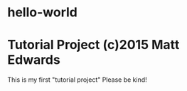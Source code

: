 # hello-world
Tutorial Project
(c)2015 Matt Edwards
=====================
This is my first "tutorial project"
Please be kind!
